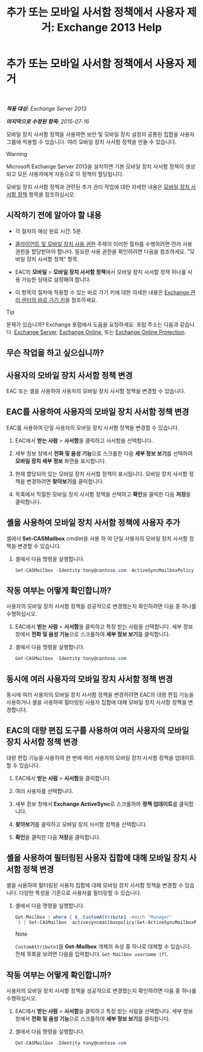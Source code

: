﻿---
title: '추가 또는 모바일 사서함 정책에서 사용자 제거: Exchange 2013 Help'
TOCTitle: 추가 또는 모바일 사서함 정책에서 사용자 제거
ms:assetid: 4ca8e395-c074-4165-b788-16fae3e2ccab
ms:mtpsurl: https://technet.microsoft.com/ko-kr/library/Aa997929(v=EXCHG.150)
ms:contentKeyID: 50483063
ms.date: 05/22/2018
mtps_version: v=EXCHG.150
ms.translationtype: MT
---

# 추가 또는 모바일 사서함 정책에서 사용자 제거

 

_**적용 대상:** Exchange Server 2013_

_**마지막으로 수정된 항목:** 2015-07-16_

모바일 장치 사서함 정책을 사용하면 보안 및 모바일 장치 설정의 공통된 집합을 사용자 그룹에 적용할 수 있습니다. 여러 모바일 장치 사서함 정책을 만들 수 있습니다.


> [!WARNING]
> Microsoft Exchange Server 2013을 설치하면 기본 모바일 장치 사서함 정책이 생성되고 모든 사용자에게 자동으로 이 정책이 할당됩니다.



모바일 장치 사서함 정책과 관련된 추가 관리 작업에 대한 자세한 내용은 [모바일 장치 사서함 정책](mobile-device-mailbox-policies-exchange-2013-help.md) 항목을 참조하십시오.

## 시작하기 전에 알아야 할 내용

  - 각 절차의 예상 완료 시간: 5분.

  - [클라이언트 및 모바일 장치 사용 권한](clients-and-mobile-devices-permissions-exchange-2013-help.md) 주제의 이러한 절차를 수행하려면 먼저 사용 권한을 할당받아야 합니다. 필요한 사용 권한을 확인하려면 다음을 참조하세요. "모바일 장치 사서함 정책" 항목.

  - EAC의 **모바일** \> **모바일 장치 사서함 정책**에서 모바일 장치 사서함 정책 하나를 사용 가능한 상태로 설정해야 합니다.

  - 이 항목의 절차에 적용할 수 있는 바로 가기 키에 대한 자세한 내용은 [Exchange 관리 센터의 바로 가기 키](keyboard-shortcuts-in-the-exchange-admin-center-exchange-online-protection-help.md)을 참조하세요.


> [!TIP]
> 문제가 있습니까? Exchange 포럼에서 도움을 요청하세요. 포럼 주소는 다음과 같습니다. <A href="https://go.microsoft.com/fwlink/p/?linkid=60612">Exchange Server</A>, <A href="https://go.microsoft.com/fwlink/p/?linkid=267542">Exchange Online</A>, 또는 <A href="https://go.microsoft.com/fwlink/p/?linkid=285351">Exchange Online Protection</A>.



## 무슨 작업을 하고 싶으십니까?

## 사용자의 모바일 장치 사서함 정책 변경

EAC 또는 셸을 사용하여 사용자의 모바일 장치 사서함 정책을 변경할 수 있습니다.

## EAC를 사용하여 사용자의 모바일 장치 사서함 정책 변경

EAC를 사용하여 단일 사용자의 모바일 장치 사서함 정책을 변경할 수 있습니다.

1.  EAC에서 **받는 사람** \> **사서함**을 클릭하고 사서함을 선택합니다.

2.  세부 정보 창에서 **전화 및 음성 기능**으로 스크롤한 다음 **세부 정보 보기**를 선택하여 **모바일 장치 세부 정보** 화면을 표시합니다.

3.  현재 할당되어 있는 모바일 장치 사서함 정책이 표시됩니다. 모바일 장치 사서함 정책을 변경하려면 **찾아보기**를 클릭합니다.

4.  목록에서 적절한 모바일 장치 사서함 정책을 선택하고 **확인**을 클릭한 다음 **저장**을 클릭합니다.

## 셸을 사용하여 모바일 장치 사서함 정책에 사용자 추가

셸에서 **Set-CASMailbox** cmdlet을 사용 하 여 단일 사용자의 모바일 장치 사서함 정책을 변경할 수 있습니다.

1.  셸에서 다음 명령을 실행합니다.

    ```powershell
    Set-CASMailbox -Identity tony@contoso.com -ActiveSyncMailboxPolicy "Sales" 
    ```

## 작동 여부는 어떻게 확인합니까?

사용자의 모바일 장치 사서함 정책을 성공적으로 변경했는지 확인하려면 다음 중 하나를 수행하십시오.

1.  EAC에서 **받는 사람** \> **사서함**을 클릭하고 특정 받는 사람을 선택합니다. 세부 정보 창에서 **전화 및 음성 기능**으로 스크롤하여 **세부 정보 보기**를 클릭합니다.

2.  셸에서 다음 명령을 실행합니다.

    ```powershell    
    Get-CASMailbox -Identity tony@contoso.com 
    ```

## 동시에 여러 사용자의 모바일 장치 사서함 정책 변경

동시에 여러 사용자의 모바일 장치 사서함 정책을 변경하려면 EAC의 대량 편집 기능을 사용하거나 셸을 사용하여 필터링된 사용자 집합에 대해 모바일 장치 사서함 정책을 변경합니다.

## EAC의 대량 편집 도구를 사용하여 여러 사용자의 모바일 장치 사서함 정책 변경

대량 편집 기능을 사용하여 한 번에 여러 사용자의 모바일 장치 사서함 정책을 업데이트할 수 있습니다.

1.  EAC에서 **받는 사람** \> **사서함**을 클릭합니다.

2.  여러 사용자를 선택합니다.

3.  세부 정보 창에서 **Exchange ActiveSync**로 스크롤하여 **정책 업데이트**를 클릭합니다.

4.  **찾아보기**를 클릭하고 모바일 장치 사서함 정책을 선택합니다.

5.  **확인**을 클릭한 다음 **저장**을 클릭합니다.

## 셸을 사용하여 필터링된 사용자 집합에 대해 모바일 장치 사서함 정책 변경

셸을 사용하여 필터링된 사용자 집합에 대해 모바일 장치 사서함 정책을 변경할 수 있습니다. 다양한 특성을 기준으로 사용자를 필터링할 수 있습니다.

1.  셸에서 다음 명령을 실행합니다.

    ```powershell    
    Get-Mailbox | where { $_.CustomAttribute1 -match "Manager"
     } | Set-CASMailbox -activesyncmailboxpolicy(Get-ActiveSyncMailboxPolicy "Contoso").Identity
    ````

    > [!NOTE]
    > <CODE>CustomAttribute1</CODE>을 <STRONG>Get-Mailbox</STRONG> 개체의 속성 중 하나로 대체할 수 있습니다. 전체 목록을 보려면 다음을 입력합니다. <CODE>Get-Mailbox username |fl</CODE>.



## 작동 여부는 어떻게 확인합니까?

사용자의 모바일 장치 사서함 정책을 성공적으로 변경했는지 확인하려면 다음 중 하나를 수행하십시오.

1.  EAC에서 **받는 사람** \> **사서함**을 클릭하고 특정 받는 사람을 선택합니다. 세부 정보 창에서 **전화 및 음성 기능**으로 스크롤하여 **세부 정보 보기**를 클릭합니다.

2.  셸에서 다음 명령을 실행합니다.
    
    ```powershell
    Get-CASMailbox -Identity tony@contoso.com
    ```

